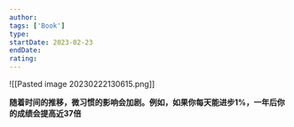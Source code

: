 ```yaml
---
author: 
tags: ['Book']
type: 
startDate: 2023-02-23
endDate:
rating: 
---
```


![[Pasted image 20230222130615.png]]

**随着时间的推移，微习惯的影响会加剧。例如，如果你每天能进步1%，一年后你的成绩会提高近37倍**
